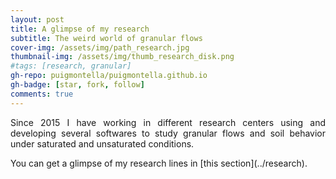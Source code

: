 ```yaml
---
layout: post
title: A glimpse of my research
subtitle: The weird world of granular flows
cover-img: /assets/img/path_research.jpg
thumbnail-img: /assets/img/thumb_research_disk.png
#tags: [research, granular]
gh-repo: puigmontella/puigmontella.github.io
gh-badge: [star, fork, follow]
comments: true
---
```

<p align="justify">   Since 2015 I have working in different research centers using and developing several softwares to study granular flows and soil behavior under saturated and unsaturated conditions. </p>  You can get a glimpse of my research lines in [this section](../research).
